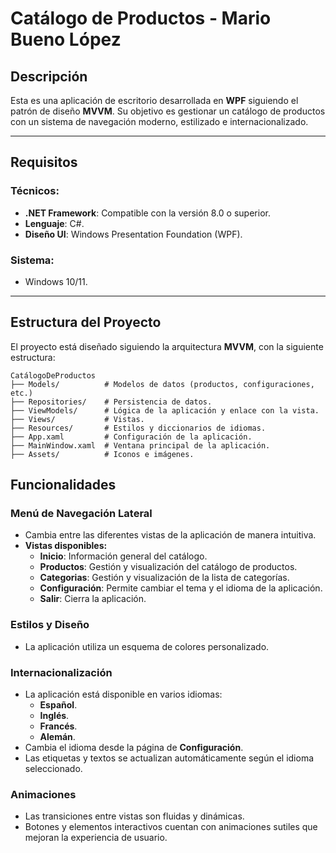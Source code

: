 # Catálogo de Productos - Mario Bueno López

## Descripción
Esta es una aplicación de escritorio desarrollada en **WPF** siguiendo el patrón de diseño **MVVM**. Su objetivo es gestionar un catálogo de productos con un sistema de navegación moderno, estilizado e internacionalizado.

---

## Requisitos
### Técnicos:
- **.NET Framework**: Compatible con la versión 8.0 o superior.
- **Lenguaje**: C#.
- **Diseño UI**: Windows Presentation Foundation (WPF).

### Sistema:
- Windows 10/11.

---

## Estructura del Proyecto
El proyecto está diseñado siguiendo la arquitectura **MVVM**, con la siguiente estructura:

```plaintext
CatálogoDeProductos
├── Models/          # Modelos de datos (productos, configuraciones, etc.)
├── Repositories/    # Persistencia de datos.
├── ViewModels/      # Lógica de la aplicación y enlace con la vista.
├── Views/           # Vistas.
├── Resources/       # Estilos y diccionarios de idiomas.
├── App.xaml         # Configuración de la aplicación.
├── MainWindow.xaml  # Ventana principal de la aplicación.
├── Assets/          # Iconos e imágenes.
```

## Funcionalidades

### Menú de Navegación Lateral
- Cambia entre las diferentes vistas de la aplicación de manera intuitiva.
- **Vistas disponibles:**
  - **Inicio**: Información general del catálogo.
  - **Productos**: Gestión y visualización del catálogo de productos.
  - **Categorias**: Gestión y visualización de la lista de categorías.
  - **Configuración**: Permite cambiar el tema y el idioma de la aplicación.
  - **Salir**: Cierra la aplicación.

### Estilos y Diseño
- La aplicación utiliza un esquema de colores personalizado.

### Internacionalización
- La aplicación está disponible en varios idiomas:
  - **Español**.
  - **Inglés**.
  - **Francés**.
  - **Alemán**.
- Cambia el idioma desde la página de **Configuración**.
- Las etiquetas y textos se actualizan automáticamente según el idioma seleccionado.

### Animaciones
- Las transiciones entre vistas son fluidas y dinámicas.
- Botones y elementos interactivos cuentan con animaciones sutiles que mejoran la experiencia de usuario.
